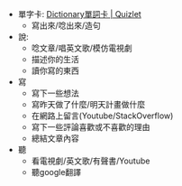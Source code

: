 * 單字卡: [Dictionary單詞卡 | Quizlet](https://quizlet.com/tw/806568514/dictionary-flash-cards/)
	* 寫出來/唸出來/造句
* 說:
	* 唸文章/唱英文歌/模仿電視劇
	* 描述你的生活
	* 讀你寫的東西
* 寫
	* 寫下一些想法
	* 寫昨天做了什麼/明天計畫做什麼
	* 在網路上留言(Youtube/StackOverflow)
	* 寫下一些評論喜歡或不喜歡的理由
	* 總結文章內容
* 聽
	* 看電視劇/英文歌/有聲書/Youtube
	* 聽google翻譯
